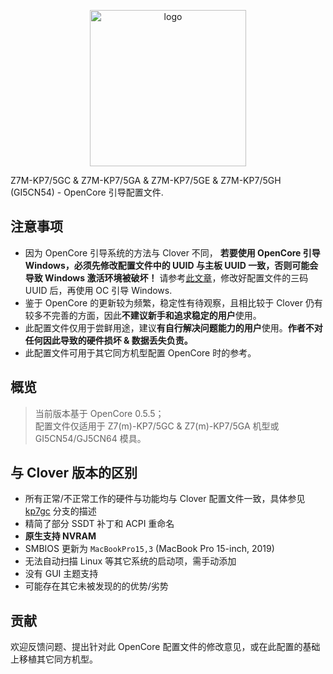 <p align="center">
<img src="https://i.loli.net/2020/01/05/QilbpRdq4awGfSX.png" width="250px" alt="logo">
</p>

Z7M-KP7/5GC & Z7M-KP7/5GA & Z7M-KP7/5GE & Z7M-KP7/5GH (GI5CN54) - OpenCore 引导配置文件.

## 注意事项

- 因为 OpenCore 引导系统的方法与 Clover 不同， **若要使用 OpenCore 引导 Windows，必须先修改配置文件中的 UUID 与主板 UUID 一致，否则可能会导致 Windows 激活环境被破坏！** 请参考[此文章](http://bbs.pcbeta.com/forum.php?mod=viewthread&tid=1830968)，修改好配置文件的三码 UUID 后，再使用 OC 引导 Windows.
- 鉴于 OpenCore 的更新较为频繁，稳定性有待观察，且相比较于 Clover 仍有较多不完善的方面，因此**不建议新手和追求稳定的用户**使用。
- 此配置文件仅用于尝鲜用途，建议**有自行解决问题能力的用户**使用。**作者不对任何因此导致的硬件损坏 & 数据丢失负责。**
- 此配置文件可用于其它同方机型配置 OpenCore 时的参考。

## 概览

> 当前版本基于 OpenCore 0.5.5；  
配置文件仅适用于 Z7(m)-KP7/5GC & Z7(m)-KP7/5GA 机型或 GI5CN54/GJ5CN64 模具。

## 与 Clover 版本的区别

- 所有正常/不正常工作的硬件与功能均与 Clover 配置文件一致，具体参见 [kp7gc](https://github.com/kirainmoe/hasee-tongfang-macos/tree/kp7gc) 分支的描述
- 精简了部分 SSDT 补丁和 ACPI 重命名
- **原生支持 NVRAM**
- SMBIOS 更新为 `MacBookPro15,3` (MacBook Pro 15-inch, 2019)
- 无法自动扫描 Linux 等其它系统的启动项，需手动添加
- 没有 GUI 主题支持
- 可能存在其它未被发现的的优势/劣势

## 贡献

欢迎反馈问题、提出针对此 OpenCore 配置文件的修改意见，或在此配置的基础上移植其它同方机型。
